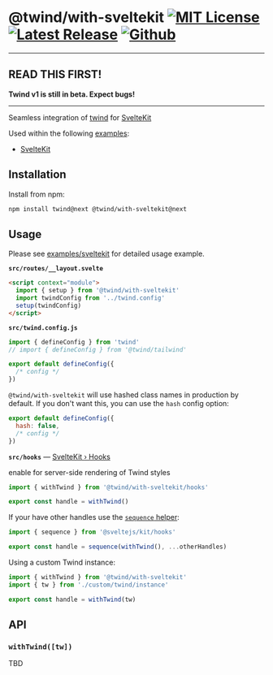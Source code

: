 # @twind/with-sveltekit [![MIT License](https://flat.badgen.net/github/license/tw-in-js/twind)](https://github.com/tw-in-js/twind/blob/next/LICENSE) [![Latest Release](https://flat.badgen.net/npm/v/@twind/with-sveltekit/next?icon=npm&label&cache=10800&color=blue)](https://www.npmjs.com/package/@twind/with-sveltekit/v/next) [![Github](https://flat.badgen.net/badge/icon/tw-in-js%2Ftwind%23sveltekit?icon=github&label)](https://github.com/tw-in-js/twind/tree/next/packages/with-sveltekit)

---

## READ THIS FIRST!

**Twind v1 is still in beta. Expect bugs!**

---

Seamless integration of [twind](https://github.com/tw-in-js/twind/tree/next/packages/twind) for [SvelteKit](https://kit.svelte.dev)

Used within the following [examples](https://github.com/tw-in-js/twind/tree/next/examples):

- [SvelteKit](https://github.com/tw-in-js/twind/tree/next/examples/with-sveltekit)

## Installation

Install from npm:

```sh
npm install twind@next @twind/with-sveltekit@next
```

## Usage

Please see [examples/sveltekit](https://github.com/tw-in-js/twind/tree/next/examples/sveltekit) for detailed usage example.

**`src/routes/__layout.svelte`**

```html
<script context="module">
  import { setup } from '@twind/with-sveltekit'
  import twindConfig from '../twind.config'
  setup(twindConfig)
</script>
```

**`src/twind.config.js`**

```js
import { defineConfig } from 'twind'
// import { defineConfig } from '@twind/tailwind'

export default defineConfig({
  /* config */
})
```

`@twind/with-sveltekit` will use hashed class names in production by default. If you don't want this, you can use the `hash` config option:

```js
export default defineConfig({
  hash: false,
  /* config */
})
```

**`src/hooks`** — [SvelteKit › Hooks](https://kit.svelte.dev/docs#hooks)

enable for server-side rendering of Twind styles

```js
import { withTwind } from '@twind/with-sveltekit/hooks'

export const handle = withTwind()
```

If your have other handles use the [`sequence` helper](https://kit.svelte.dev/docs#modules-sveltejs-kit-hooks):

```js
import { sequence } from '@sveltejs/kit/hooks'

export const handle = sequence(withTwind(), ...otherHandles)
```

Using a custom Twind instance:

```js
import { withTwind } from '@twind/with-sveltekit'
import { tw } from './custom/twind/instance'

export const handle = withTwind(tw)
```

## API

### `withTwind([tw])`

TBD
